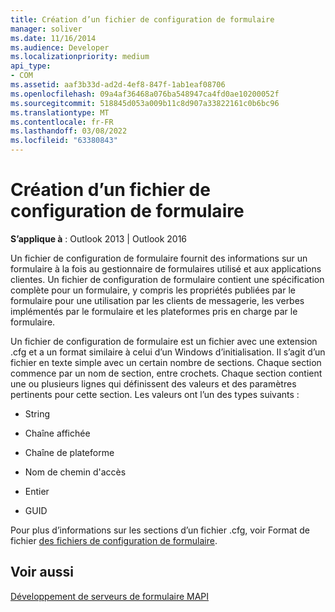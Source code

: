 ```yaml
---
title: Création d’un fichier de configuration de formulaire
manager: soliver
ms.date: 11/16/2014
ms.audience: Developer
ms.localizationpriority: medium
api_type:
- COM
ms.assetid: aaf3b33d-ad2d-4ef8-847f-1ab1eaf08706
ms.openlocfilehash: 09a4af36468a076ba548947ca4fd0ae10200052f
ms.sourcegitcommit: 518845d053a009b11c8d907a33822161c0b6bc96
ms.translationtype: MT
ms.contentlocale: fr-FR
ms.lasthandoff: 03/08/2022
ms.locfileid: "63380843"
---
```

# <a name="creating-a-form-configuration-file"></a>Création d’un fichier de configuration de formulaire

  
  
**S’applique à** : Outlook 2013 | Outlook 2016 
  
Un fichier de configuration de formulaire fournit des informations sur un formulaire à la fois au gestionnaire de formulaires utilisé et aux applications clientes. Un fichier de configuration de formulaire contient une spécification complète pour un formulaire, y compris les propriétés publiées par le formulaire pour une utilisation par les clients de messagerie, les verbes implémentés par le formulaire et les plateformes pris en charge par le formulaire.
  
Un fichier de configuration de formulaire est un fichier avec une extension .cfg et a un format similaire à celui d’un Windows d’initialisation. Il s’agit d’un fichier en texte simple avec un certain nombre de sections. Chaque section commence par un nom de section, entre crochets. Chaque section contient une ou plusieurs lignes qui définissent des valeurs et des paramètres pertinents pour cette section. Les valeurs ont l’un des types suivants :
  
- String
    
- Chaîne affichée
    
- Chaîne de plateforme
    
- Nom de chemin d'accès
    
- Entier
    
- GUID
    
Pour plus d’informations sur les sections d’un fichier .cfg, voir Format de fichier [des fichiers de configuration de formulaire](file-format-of-form-configuration-files.md).
  
## <a name="see-also"></a>Voir aussi



[Développement de serveurs de formulaire MAPI](developing-mapi-form-servers.md)

